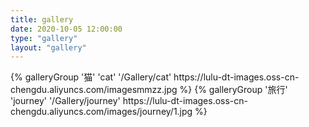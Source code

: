 ```yaml
---
title: gallery
date: 2020-10-05 12:00:00
type: "gallery"
layout: "gallery"
---
```


<div class="gallery-group-main">
{% galleryGroup '猫' 'cat' '/Gallery/cat' https://lulu-dt-images.oss-cn-chengdu.aliyuncs.com/imagesmmzz.jpg %}
{% galleryGroup '旅行' 'journey' '/Gallery/journey' https://lulu-dt-images.oss-cn-chengdu.aliyuncs.com/images/journey/1.jpg %}
</div>

